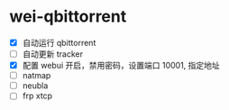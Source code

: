 # wei-qbittorrent

- [x] 自动运行 qbittorrent
- [ ] 自动更新 tracker
- [x] 配置 webui 开启，禁用密码，设置端口 10001, 指定地址
- [ ] natmap
- [ ] neubla
- [ ] frp xtcp
